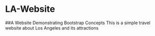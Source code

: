 # LA-Website
##A Website Demonstrating Bootstrap Concepts
This is a simple travel website about Los Angeles and its attractions
